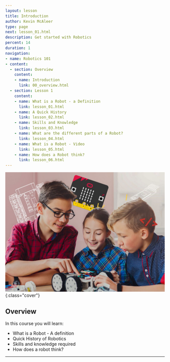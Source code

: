```yaml
---
layout: lesson
title: Introduction
author: Kevin McAleer
type: page
next: lesson_01.html
description: Get started with Robotics
percent: 14
duration: 1
navigation:
- name: Robotics 101
- content:
  - section: Overview
    content:
    - name: Introduction
      link: 00_overview.html
  - section: Lesson 1
    content:
    - name: What is a Robot - a Definition
      link: lesson_01.html
    - name: A Quick History
      link: lesson_02.html
    - name: Skills and Knowledge
      link: lesson_03.html
    - name: What are the different parts of a Robot?
      link: lesson_04.html
    - name: What is a Robot - Video
      link: lesson_05.html
    - name: How does a Robot think?
      link: lesson_06.html
---
```



![Cover photo](assets/Basics_101.jpg){:class="cover"}

## Overview

In this course you will learn:

* What is a Robot - A definition
* Quick History of Robotics
* Skills and knowledge required
* How does a robot think?

---
